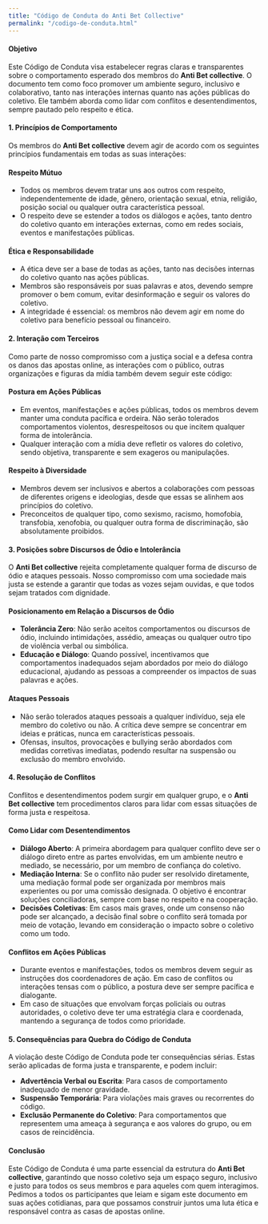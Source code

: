 ```yaml
---
title: "Código de Conduta do Anti Bet Collective"
permalink: "/codigo-de-conduta.html"
---
```


#### **Objetivo**
Este Código de Conduta visa estabelecer regras claras e transparentes sobre o comportamento esperado dos membros do **Anti Bet collective**. O documento tem como foco promover um ambiente seguro, inclusivo e colaborativo, tanto nas interações internas quanto nas ações públicas do coletivo. Ele também aborda como lidar com conflitos e desentendimentos, sempre pautado pelo respeito e ética.

#### **1. Princípios de Comportamento**
Os membros do **Anti Bet collective** devem agir de acordo com os seguintes princípios fundamentais em todas as suas interações:

#### **Respeito Mútuo**
- Todos os membros devem tratar uns aos outros com respeito, independentemente de idade, gênero, orientação sexual, etnia, religião, posição social ou qualquer outra característica pessoal.
- O respeito deve se estender a todos os diálogos e ações, tanto dentro do coletivo quanto em interações externas, como em redes sociais, eventos e manifestações públicas.

#### **Ética e Responsabilidade**
- A ética deve ser a base de todas as ações, tanto nas decisões internas do coletivo quanto nas ações públicas.
- Membros são responsáveis por suas palavras e atos, devendo sempre promover o bem comum, evitar desinformação e seguir os valores do coletivo.
- A integridade é essencial: os membros não devem agir em nome do coletivo para benefício pessoal ou financeiro.

#### **2. Interação com Terceiros**
Como parte de nosso compromisso com a justiça social e a defesa contra os danos das apostas online, as interações com o público, outras organizações e figuras da mídia também devem seguir este código:

#### **Postura em Ações Públicas**
- Em eventos, manifestações e ações públicas, todos os membros devem manter uma conduta pacífica e ordeira. Não serão tolerados comportamentos violentos, desrespeitosos ou que incitem qualquer forma de intolerância.
- Qualquer interação com a mídia deve refletir os valores do coletivo, sendo objetiva, transparente e sem exageros ou manipulações.

#### **Respeito à Diversidade**
- Membros devem ser inclusivos e abertos a colaborações com pessoas de diferentes origens e ideologias, desde que essas se alinhem aos princípios do coletivo.
- Preconceitos de qualquer tipo, como sexismo, racismo, homofobia, transfobia, xenofobia, ou qualquer outra forma de discriminação, são absolutamente proibidos.

#### **3. Posições sobre Discursos de Ódio e Intolerância**
O **Anti Bet collective** rejeita completamente qualquer forma de discurso de ódio e ataques pessoais. Nosso compromisso com uma sociedade mais justa se estende a garantir que todas as vozes sejam ouvidas, e que todos sejam tratados com dignidade.

#### **Posicionamento em Relação a Discursos de Ódio**
- **Tolerância Zero**: Não serão aceitos comportamentos ou discursos de ódio, incluindo intimidações, assédio, ameaças ou qualquer outro tipo de violência verbal ou simbólica.
- **Educação e Diálogo**: Quando possível, incentivamos que comportamentos inadequados sejam abordados por meio do diálogo educacional, ajudando as pessoas a compreender os impactos de suas palavras e ações.

#### **Ataques Pessoais**
- Não serão tolerados ataques pessoais a qualquer indivíduo, seja ele membro do coletivo ou não. A crítica deve sempre se concentrar em ideias e práticas, nunca em características pessoais.
- Ofensas, insultos, provocações e bullying serão abordados com medidas corretivas imediatas, podendo resultar na suspensão ou exclusão do membro envolvido.

#### **4. Resolução de Conflitos**
Conflitos e desentendimentos podem surgir em qualquer grupo, e o **Anti Bet collective** tem procedimentos claros para lidar com essas situações de forma justa e respeitosa.

#### **Como Lidar com Desentendimentos**
- **Diálogo Aberto**: A primeira abordagem para qualquer conflito deve ser o diálogo direto entre as partes envolvidas, em um ambiente neutro e mediado, se necessário, por um membro de confiança do coletivo.
- **Mediação Interna**: Se o conflito não puder ser resolvido diretamente, uma mediação formal pode ser organizada por membros mais experientes ou por uma comissão designada. O objetivo é encontrar soluções conciliadoras, sempre com base no respeito e na cooperação.
- **Decisões Coletivas**: Em casos mais graves, onde um consenso não pode ser alcançado, a decisão final sobre o conflito será tomada por meio de votação, levando em consideração o impacto sobre o coletivo como um todo.

#### **Conflitos em Ações Públicas**
- Durante eventos e manifestações, todos os membros devem seguir as instruções dos coordenadores de ação. Em caso de conflitos ou interações tensas com o público, a postura deve ser sempre pacífica e dialogante.
- Em caso de situações que envolvam forças policiais ou outras autoridades, o coletivo deve ter uma estratégia clara e coordenada, mantendo a segurança de todos como prioridade.

#### **5. Consequências para Quebra do Código de Conduta**
A violação deste Código de Conduta pode ter consequências sérias. Estas serão aplicadas de forma justa e transparente, e podem incluir:

- **Advertência Verbal ou Escrita**: Para casos de comportamento inadequado de menor gravidade.
- **Suspensão Temporária**: Para violações mais graves ou recorrentes do código.
- **Exclusão Permanente do Coletivo**: Para comportamentos que representem uma ameaça à segurança e aos valores do grupo, ou em casos de reincidência.

#### **Conclusão**
Este Código de Conduta é uma parte essencial da estrutura do **Anti Bet collective**, garantindo que nosso coletivo seja um espaço seguro, inclusivo e justo para todos os seus membros e para aqueles com quem interagimos. Pedimos a todos os participantes que leiam e sigam este documento em suas ações cotidianas, para que possamos construir juntos uma luta ética e responsável contra as casas de apostas online.
